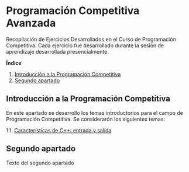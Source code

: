 # Programación Competitiva Avanzada

Recopilación de Ejercicios Desarrollados en el Curso de Programación Competitiva. Cada ejercicio fue desarrollado durante la sesión de aprendizaje desarrollada presencialmente.

**Índice**

1. [Introducción a la Programación Competitiva](#session1)
2. [Segundo apartado](#id2)

## Introducción a la Programación Competitiva<a name="session1"></a>

En este apartado se desarrollo los temas introductorios para el campo de Programación Competitiva. Se considerarón los siguientes temas:

1.1. [Características de C++: entrada y salida](#sub1session1)

## Segundo apartado<a name="id2"></a>

Texto del segundo apartado
